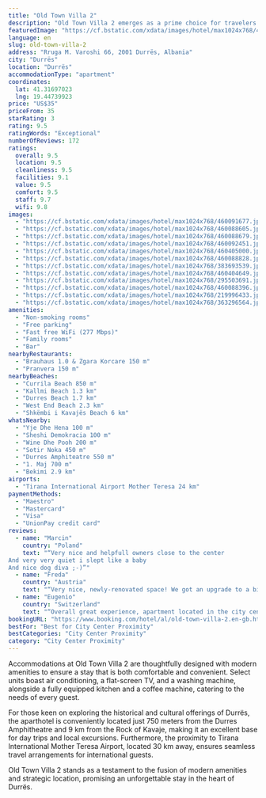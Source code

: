 ```yaml
---
title: "Old Town Villa 2"
description: "Old Town Villa 2 emerges as a prime choice for travelers seeking the perfect blend of comfort and convenience in Durrës."
featuredImage: "https://cf.bstatic.com/xdata/images/hotel/max1024x768/460091677.jpg?k=9d9470adc5704cc5ee761f65ff2f3306ad80276507d961b6ea66856d858c41f6&o=&hp=1"
language: en
slug: old-town-villa-2
address: "Rruga M. Varoshi 66, 2001 Durrës, Albania"
city: "Durrës"
location: "Durrës"
accommodationType: "apartment"
coordinates:
  lat: 41.31697023
  lng: 19.44739923
price: "US$35"
priceFrom: 35
starRating: 3
rating: 9.5
ratingWords: "Exceptional"
numberOfReviews: 172
ratings:
  overall: 9.5
  location: 9.5
  cleanliness: 9.5
  facilities: 9.1
  value: 9.5
  comfort: 9.5
  staff: 9.7
  wifi: 9.8
images:
  - "https://cf.bstatic.com/xdata/images/hotel/max1024x768/460091677.jpg?k=9d9470adc5704cc5ee761f65ff2f3306ad80276507d961b6ea66856d858c41f6&o=&hp=1"
  - "https://cf.bstatic.com/xdata/images/hotel/max1024x768/460088605.jpg?k=d333a437c54ac96799782b1933aba9f36e779a1e946c7b6502611f85b12867b3&o=&hp=1"
  - "https://cf.bstatic.com/xdata/images/hotel/max1024x768/460088679.jpg?k=12aa995eeb6f749cc6f29eb443fdfc33dc640055656b9fcd9e1a1053cacc419a&o=&hp=1"
  - "https://cf.bstatic.com/xdata/images/hotel/max1024x768/460092451.jpg?k=a99f61a801fdfc9e5a2e63d508398d96d48c2c845af0566c840765e059ae0caa&o=&hp=1"
  - "https://cf.bstatic.com/xdata/images/hotel/max1024x768/460405000.jpg?k=85b221659e19902da9934269fa1ff2aa31783bdd312571b365b11401e181c06c&o=&hp=1"
  - "https://cf.bstatic.com/xdata/images/hotel/max1024x768/460088828.jpg?k=54d3d9c84604d717363f250f460648cc5e1e82ec20aeb1ec91552655ecc00d5c&o=&hp=1"
  - "https://cf.bstatic.com/xdata/images/hotel/max1024x768/383693539.jpg?k=682825c0f1f08c6c866c3b98a193596ba6b745233f5a77976d70f7ab5e593cb7&o=&hp=1"
  - "https://cf.bstatic.com/xdata/images/hotel/max1024x768/460404649.jpg?k=e72d57d62132da9b281d84e56a0de14e0070dce6fcb165f3fb7c729ee8ad06ae&o=&hp=1"
  - "https://cf.bstatic.com/xdata/images/hotel/max1024x768/295503691.jpg?k=bb5a018ec8191de6b878cdd9c8e1b915ad7ac921dc34b040e76ea4d7b5fe1387&o=&hp=1"
  - "https://cf.bstatic.com/xdata/images/hotel/max1024x768/460088396.jpg?k=c50cd072a56338f5c6bbf62377c94b39d9cfc9a0da6a00a1d2fe7ab017abd82d&o=&hp=1"
  - "https://cf.bstatic.com/xdata/images/hotel/max1024x768/219996433.jpg?k=8f4f26490e8adce3830bd1d0e2cd33ea9bfa598f192af8b7d90d4877edb2ea5a&o=&hp=1"
  - "https://cf.bstatic.com/xdata/images/hotel/max1024x768/363296564.jpg?k=c3dce20f5e8359f96933b4b8e613520b027747262a71e1a428c5ff3d9fc732b1&o=&hp=1"
amenities:
  - "Non-smoking rooms"
  - "Free parking"
  - "Fast free WiFi (277 Mbps)"
  - "Family rooms"
  - "Bar"
nearbyRestaurants:
  - "Brauhaus 1.0 & Zgara Korcare 150 m"
  - "Pranvera 150 m"
nearbyBeaches:
  - "Currila Beach 850 m"
  - "Kallmi Beach 1.3 km"
  - "Durres Beach 1.7 km"
  - "West End Beach 2.3 km"
  - "Shkëmbi i Kavajës Beach 6 km"
whatsNearby:
  - "Yje Dhe Hena 100 m"
  - "Sheshi Demokracia 100 m"
  - "Wine Dhe Pooh 200 m"
  - "Sotir Noka 450 m"
  - "Durres Amphiteatre 550 m"
  - "1. Maj 700 m"
  - "Bekimi 2.9 km"
airports:
  - "Tirana International Airport Mother Teresa 24 km"
paymentMethods:
  - "Maestro"
  - "Mastercard"
  - "Visa"
  - "UnionPay credit card"
reviews:
  - name: "Marcin"
    country: "Poland"
    text: "“Very nice and helpfull owners close to the center
And very very quiet i slept like a baby
And nice dog diva ;-)”"
  - name: "Freda"
    country: "Austria"
    text: "“Very nice, newly-renovated space! We got an upgrade to a bigger room. The hosts are very friendly.”"
  - name: "Eugenio"
    country: "Switzerland"
    text: "“Overall great experience, apartment located in the city center, they have a dedicated parking area just in front of the apartment.”"
bookingURL: "https://www.booking.com/hotel/al/old-town-villa-2.en-gb.html?aid=8035640"
bestFor: "Best for City Center Proximity"
bestCategories: "City Center Proximity"
category: "City Center Proximity"
---
```


Accommodations at Old Town Villa 2 are thoughtfully designed with modern amenities to ensure a stay that is both comfortable and convenient. Select units boast air conditioning, a flat-screen TV, and a washing machine, alongside a fully equipped kitchen and a coffee machine, catering to the needs of every guest.

For those keen on exploring the historical and cultural offerings of Durrës, the aparthotel is conveniently located just 750 meters from the Durres Amphitheatre and 9 km from the Rock of Kavaje, making it an excellent base for day trips and local excursions. Furthermore, the proximity to Tirana International Mother Teresa Airport, located 30 km away, ensures seamless travel arrangements for international guests.

Old Town Villa 2 stands as a testament to the fusion of modern amenities and strategic location, promising an unforgettable stay in the heart of Durrës.